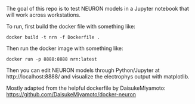 The goal of this repo is to test NEURON models in a Jupyter notebook that will work across workstations.

To run, first build the docker file with something like:

```
docker build -t nrn -f Dockerfile .
```

Then run the docker image with something like:

```
docker run -p 8888:8888 nrn:latest
```

Then you can edit NEURON models through Python/Jupyter at http://localhost:8888/ and visualize the electrophys output with matplotlib.

Mostly adapted from the helpful dockerfile by DaisukeMiyamoto: https://github.com/DaisukeMiyamoto/docker-neuron
